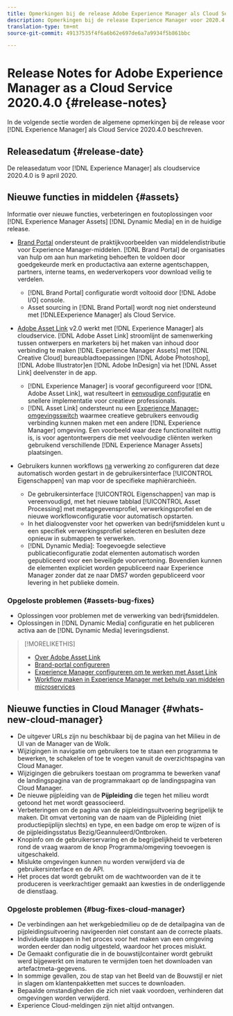 ```yaml
---
title: Opmerkingen bij de release Adobe Experience Manager als Cloud Service voor 2020.4.0
description: Opmerkingen bij de release Experience Manager voor 2020.4.0
translation-type: tm+mt
source-git-commit: 49137535f4f6a6b62e697de6a7a9934f5b861bbc

---
```



# Release Notes for Adobe Experience Manager as a Cloud Service 2020.4.0 {#release-notes}

In de volgende sectie worden de algemene opmerkingen bij de release voor [!DNL Experience Manager] als Cloud Service 2020.4.0 beschreven.

## Releasedatum {#release-date}

De releasedatum voor [!DNL Experience Manager] als cloudservice 2020.4.0 is 9 april 2020.

## Nieuwe functies in middelen {#assets}

Informatie over nieuwe functies, verbeteringen en foutoplossingen voor [!DNL Experience Manager Assets] [!DNL Dynamic Media] en in de huidige release.

* [Brand Portal](https://docs.adobe.com/content/help/en/experience-manager-brand-portal/using/home.html) ondersteunt de praktijkvoorbeelden van middelendistributie voor Experience Manager-middelen. [!DNL Brand Portal] de organisaties van hulp om aan hun marketing behoeften te voldoen door goedgekeurde merk en productactiva aan externe agentschappen, partners, interne teams, en wederverkopers voor download veilig te verdelen.
   * [!DNL Brand Portal] configuratie wordt voltooid door [!DNL Adobe I/O] console.
   * Asset sourcing in [!DNL Brand Portal] wordt nog niet ondersteund met [!DNLEExperience Manager] als Cloud Service.

* [Adobe Asset Link](https://helpx.adobe.com/enterprise/using/adobe-asset-link.html) v2.0 werkt met [!DNL Experience Manager] als cloudservice. [!DNL Adobe Asset Link] stroomlijnt de samenwerking tussen ontwerpers en marketers bij het maken van inhoud door verbinding te maken [!DNL Experience Manager Assets] met [!DNL Creative Cloud] bureaubladtoepassingen [!DNL Adobe Photoshop], [!DNL Adobe Illustrator]en [!DNL Adobe InDesign] via het [!DNL Asset Link] deelvenster in de app.
   * [!DNL Experience Manager] is vooraf geconfigureerd voor [!DNL Adobe Asset Link], wat resulteert in [eenvoudige configuratie](https://helpx.adobe.com/enterprise/using/configure-aem-assets-for-asset-link.html) en snellere implementatie voor creatieve professionals.
   * [!DNL Asset Link] ondersteunt nu een [Experience Manager-omgevingsswitch](https://helpx.adobe.com/enterprise/using/manage-assets-using-adobe-asset-link.html#UseAdobeAssetLink) waarmee creatieve gebruikers eenvoudig verbinding kunnen maken met een andere [!DNL Experience Manager] omgeving. Een voorbeeld waar deze functionaliteit nuttig is, is voor agentontwerpers die met veelvoudige cliënten werken gebruikend verschillende [!DNL Experience Manager Assets] plaatsingen.

* Gebruikers kunnen workflows [na](/help/assets/asset-microservices-configure-and-use.md#post-processing-workflows) verwerking zo configureren dat deze automatisch worden gestart in de gebruikersinterface [!UICONTROL Eigenschappen] van map voor de specifieke maphiërarchieën.
   * De gebruikersinterface [!UICONTROL Eigenschappen] van map is vereenvoudigd, met het nieuwe tabblad [!UICONTROL Asset Processing] met metagegevensprofiel, verwerkingsprofiel en de nieuwe workflowconfiguratie voor automatisch opstarten.
   * In het dialoogvenster voor het opwerken van bedrijfsmiddelen kunt u een specifiek verwerkingsprofiel selecteren en besluiten deze opnieuw in submappen te verwerken.
   * [!DNL Dynamic Media]: Toegevoegde selectieve publicatieconfiguratie zodat elementen automatisch worden gepubliceerd voor een beveiligde voorvertoning. Bovendien kunnen de elementen expliciet worden gepubliceerd naar Experience Manager zonder dat ze naar DMS7 worden gepubliceerd voor levering in het publieke domein.

### Opgeloste problemen {#assets-bug-fixes}

* Oplossingen voor problemen met de verwerking van bedrijfsmiddelen.
* Oplossingen in [!DNL Dynamic Media] configuratie en het publiceren activa aan de [!DNL Dynamic Media] leveringsdienst.

>[!MORELIKETHIS]
>
>* [Over Adobe Asset Link](https://www.adobe.com/creativecloud/business/enterprise/adobe-asset-link.html)
>* [Brand-portal configureren](https://docs.adobe.com/content/help/en/experience-manager-brand-portal/using/publish/configure-aem-assets-with-brand-portal.html)
>* [Experience Manager configureren om te werken met Asset Link](https://helpx.adobe.com/enterprise/using/configure-aem-assets-for-asset-link.html)
>* [Workflow maken in Experience Manager met behulp van middelen microservices](https://docs.adobe.com/content/help/en/experience-manager-cloud-service/assets/manage/asset-microservices-configure-and-use.html#post-processing-workflows)


## Nieuwe functies in Cloud Manager {#whats-new-cloud-manager}

* De uitgever URLs zijn nu beschikbaar bij de pagina van het Milieu in de UI van de Manager van de Wolk.
* Wijzigingen in navigatie om gebruikers toe te staan een programma te bewerken, te schakelen of toe te voegen vanuit de overzichtspagina van Cloud Manager.
* Wijzigingen die gebruikers toestaan om programma te bewerken vanaf de landingspagina van de programmakaart op de landingspagina van Cloud Manager.
* De nieuwe pijpleiding van de **Pijpleiding** die tegen het milieu wordt getoond het met wordt geassocieerd.
* Verbeteringen om de pagina van de pijpleidingsuitvoering begrijpelijk te maken. Dit omvat vertoning van de naam van de Pijpleiding (niet productiepijplijn slechts) en type, en een badge om erop te wijzen of is de pijpleidingsstatus Bezig/Geannuleerd/Ontbroken.
* Knopinfo om de gebruikerservaring en de begrijpelijkheid te verbeteren rond de vraag waarom de knop Programma/omgeving toevoegen is uitgeschakeld.
* Mislukte omgevingen kunnen nu worden verwijderd via de gebruikersinterface en de API.
* Het proces dat wordt gebruikt om de wachtwoorden van de it te produceren is veerkrachtiger gemaakt aan kwesties in de onderliggende de dienstlaag.

### Opgeloste problemen {#bug-fixes-cloud-manager}

* De verbindingen aan het werkgebiedmilieu op de de detailpagina van de pijpleidingsuitvoering navigeerden niet constant aan de correcte plaats.
* Individuele stappen in het proces voor het maken van een omgeving worden eerder dan nodig uitgesteld, waardoor het proces mislukt.
* De Gemaakt configuratie die in de bouwstijlcontainer wordt gebruikt werd bijgewerkt om imaturen te vermijden toen het downloaden van artefactmeta-gegevens.
* In sommige gevallen, zou de stap van het Beeld van de Bouwstijl er niet in slagen om klantenpakketten met succes te downloaden.
* Bepaalde omstandigheden die zich niet vaak voordoen, verhinderen dat omgevingen worden verwijderd.
* Experience Cloud-meldingen zijn niet altijd ontvangen.
